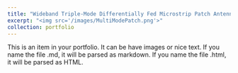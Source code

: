 ```yaml
---
title: "Wideband Triple-Mode Differentially Fed Microstrip Patch Antenna"
excerpt: "<img src='/images/MultiModePatch.png'>"
collection: portfolio
---
```


This is an item in your portfolio. It can be have images or nice text. If you name the file .md, it will be parsed as markdown. If you name the file .html, it will be parsed as HTML. 
